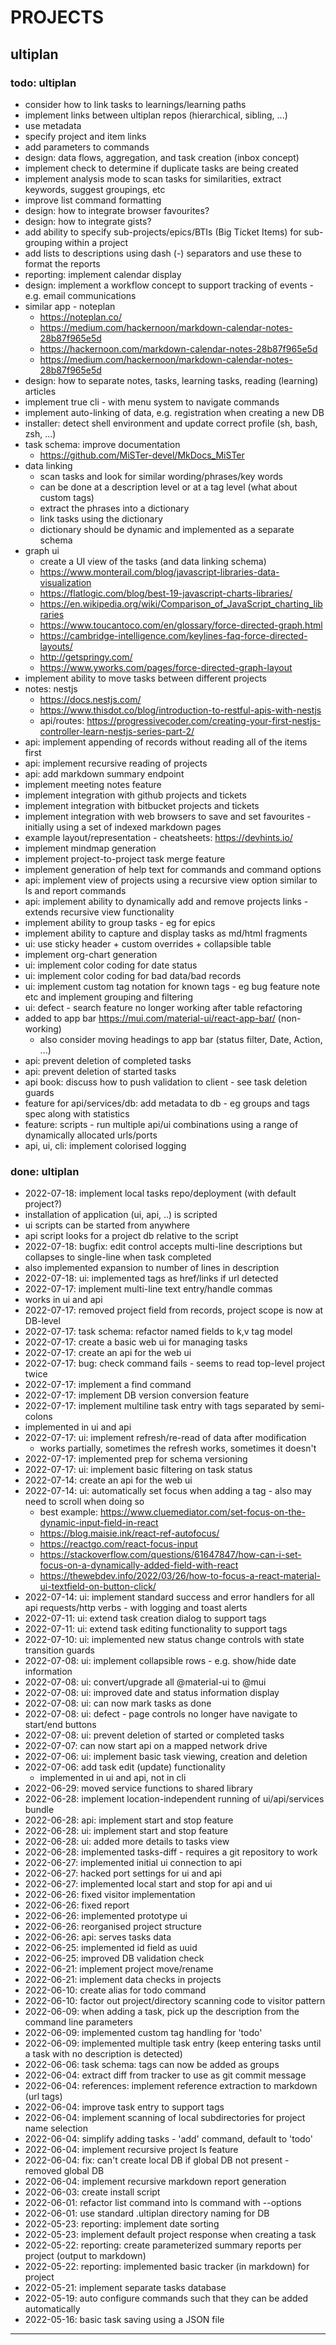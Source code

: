 # PROJECTS
## ultiplan

### todo: ultiplan
- consider how to link tasks to learnings/learning paths
- implement links between ultiplan repos (hierarchical, sibling, ...)
- use metadata
- specify project and item links
- add parameters to commands
- design: data flows, aggregation, and task creation (inbox concept)
- implement check to determine if duplicate tasks are being created
- implement analysis mode to scan tasks for similarities, extract keywords, suggest groupings, etc
- improve list command formatting
- design: how to integrate browser favourites?
- design: how to integrate gists?
- add ability to specify sub-projects/epics/BTIs (Big Ticket Items) for sub-grouping within a project
- add lists to descriptions using dash (-) separators and use these to format the reports
- reporting: implement calendar display
- design: implement a workflow concept to support tracking of events - e.g. email communications
- similar app - noteplan
    - https://noteplan.co/
    - https://medium.com/hackernoon/markdown-calendar-notes-28b87f965e5d
    - https://hackernoon.com/markdown-calendar-notes-28b87f965e5d
    - https://medium.com/hackernoon/markdown-calendar-notes-28b87f965e5d
- design: how to separate notes, tasks, learning tasks, reading (learning) articles
- implement true cli - with menu system to navigate commands
- implement auto-linking of data, e.g. registration when creating a new DB
- installer: detect shell environment and update correct profile (sh, bash, zsh, ...)
- task schema: improve documentation
    - https://github.com/MiSTer-devel/MkDocs_MiSTer
- data linking
    - scan tasks and look for similar wording/phrases/key words
    - can be done at a description level or at a tag level (what about custom tags)
    - extract the phrases into a dictionary
    - link tasks using the dictionary
    - dictionary should be dynamic and implemented as a separate schema
- graph ui
    - create a UI view of the tasks (and data linking schema)
    - https://www.monterail.com/blog/javascript-libraries-data-visualization
    - https://flatlogic.com/blog/best-19-javascript-charts-libraries/
    - https://en.wikipedia.org/wiki/Comparison_of_JavaScript_charting_libraries
    - https://www.toucantoco.com/en/glossary/force-directed-graph.html
    - https://cambridge-intelligence.com/keylines-faq-force-directed-layouts/
    - http://getspringy.com/
    - https://www.yworks.com/pages/force-directed-graph-layout
- implement ability to move tasks between different projects
- notes: nestjs
    - https://docs.nestjs.com/
    - https://www.thisdot.co/blog/introduction-to-restful-apis-with-nestjs
    - api/routes: https://progressivecoder.com/creating-your-first-nestjs-controller-learn-nestjs-series-part-2/
- api: implement appending of records without reading all of the items first
- api: implement recursive reading of projects
- api: add markdown summary endpoint
- implement meeting notes feature
- implement integration with github projects and tickets
- implement integration with bitbucket projects and tickets
- implement integration with web browsers to save and set favourites - initially using a set of indexed markdown pages
- example layout/representation - cheatsheets: https://devhints.io/
- implement mindmap generation
- implement project-to-project task merge feature
- implement generation of help text for commands and command options
- api: implement view of projects using a recursive view option similar to ls and report commands
- api: implement ability to dynamically add and remove projects links - extends recursive view functionality
- implement ability to group tasks - eg for epics
- implement ability to capture and display tasks as md/html fragments
- ui: use sticky header + custom overrides + collapsible table
- implement org-chart generation
- ui: implement color coding for date status
- ui: implement color coding for bad data/bad records
- ui: implement custom tag notation for known tags - eg bug feature note etc and implement grouping and filtering
- ui: defect - search feature no longer working after table refactoring
- added to app bar https://mui.com/material-ui/react-app-bar/ (non-working)
    - also consider moving headings to app bar (status filter, Date, Action, ...)
- api: prevent deletion of completed tasks
- api: prevent deletion of started tasks
- api book: discuss how to push validation to client - see task deletion guards
- feature for api/services/db: add metadata to db - eg groups and tags spec along with statistics
- feature: scripts - run multiple api/ui combinations using a range of dynamically allocated urls/ports
- api, ui, cli: implement colorised logging

### done: ultiplan
- 2022-07-18: implement local tasks repo/deployment (with default project?)
- installation of application (ui, api, ..) is scripted
- ui scripts can be started from anywhere
- api script looks for a project db relative to the script
- 2022-07-18: bugfix: edit control accepts multi-line descriptions but collapses to single-line when task completed
- also implemented expansion to number of lines in description
- 2022-07-18: ui: implemented tags as href/links if url detected
- 2022-07-17: implement multi-line text entry/handle commas
- works in ui and api
- 2022-07-17: removed project field from records, project scope is now at DB-level
- 2022-07-17: task schema: refactor named fields to k,v tag model
- 2022-07-17: create a basic web ui for managing tasks
- 2022-07-17: create an api for the web ui
- 2022-07-17: bug: check command fails - seems to read top-level project twice
- 2022-07-17: implement a find command
- 2022-07-17: implement DB version conversion feature
- 2022-07-17: implement multiline task entry with tags separated by semi-colons
- implemented in ui and api
- 2022-07-17: ui: implement refresh/re-read of data after modification
    - works partially, sometimes the refresh works, sometimes it doesn't
- 2022-07-17: implemented prep for schema versioning
- 2022-07-17: ui: implement basic filtering on task status
- 2022-07-14: create an api for the web ui
- 2022-07-14: ui: automatically set focus when adding a tag - also may need to scroll when doing so
    - best example: https://www.cluemediator.com/set-focus-on-the-dynamic-input-field-in-react
    - https://blog.maisie.ink/react-ref-autofocus/
    - https://reactgo.com/react-focus-input
    - https://stackoverflow.com/questions/61647847/how-can-i-set-focus-on-a-dynamically-added-field-with-react
    - https://thewebdev.info/2022/03/26/how-to-focus-a-react-material-ui-textfield-on-button-click/
- 2022-07-14: ui: implement standard success and error handlers for all api requests/http verbs - with logging and toast alerts
- 2022-07-11: ui: extend task creation dialog to support tags
- 2022-07-11: ui: extend task editing functionality to support tags
- 2022-07-10: ui: implemented new status change controls with state transition guards
- 2022-07-08: ui: implement collapsible rows - e.g. show/hide date information
- 2022-07-08: ui: convert/upgrade all @material-ui to @mui
- 2022-07-08: ui: improved date and status information display
- 2022-07-08: ui: can now mark tasks as done
- 2022-07-08: ui: defect - page controls no longer have navigate to start/end buttons
- 2022-07-08: ui: prevent deletion of started or completed tasks
- 2022-07-07: can now start api on a mapped network drive
- 2022-07-06: ui: implement basic task viewing, creation and deletion
- 2022-07-06: add task edit (update) functionality
    - implemented in ui and api, not in cli
- 2022-06-29: moved service functions to shared library
- 2022-06-28: implement location-independent running of ui/api/services bundle
- 2022-06-28: api: implement start and stop feature
- 2022-06-28: ui: implement start and stop feature
- 2022-06-28: ui: added more details to tasks view
- 2022-06-28: implemented tasks-diff - requires a git repository to work
- 2022-06-27: implemented initial ui connection to api
- 2022-06-27: hacked port settings for ui and api
- 2022-06-27: implemented local start and stop for api and ui
- 2022-06-26: fixed visitor implementation
- 2022-06-26: fixed report
- 2022-06-26: implemented prototype ui
- 2022-06-26: reorganised project structure
- 2022-06-26: api: serves tasks data
- 2022-06-25: implemented id field as uuid
- 2022-06-25: improved DB validation check
- 2022-06-21: implement project move/rename
- 2022-06-21: implement data checks in projects
- 2022-06-10: create alias for todo command
- 2022-06-10: factor out project/directory scanning code to visitor pattern
- 2022-06-09: when adding a task, pick up the description from the command line parameters
- 2022-06-09: implemented custom tag handling for 'todo'
- 2022-06-09: implemented multiple task entry (keep entering tasks until a task with no description is detected)
- 2022-06-06: task schema: tags can now be added as groups
- 2022-06-04: extract diff from tracker to use as git commit message
- 2022-06-04: references: implement reference extraction to markdown (url tags)
- 2022-06-04: improve task entry to support tags
- 2022-06-04: implement scanning of local subdirectories for project name selection
- 2022-06-04: simplify adding tasks - 'add' command, default to 'todo'
- 2022-06-04: implement recursive project ls feature
- 2022-06-04: fix: can't create local DB if global DB not present - removed global DB
- 2022-06-04: implement recursive markdown report generation
- 2022-06-03: create install script
- 2022-06-01: refactor list command into ls command with --options
- 2022-06-01: use standard .ultiplan directory naming for DB
- 2022-05-23: reporting: implement date sorting
- 2022-05-23: implement default project response when creating a task
- 2022-05-22: reporting: create parameterized summary reports per project (output to markdown)
- 2022-05-22: reporting: implemented basic tracker (in markdown) for project
- 2022-05-21: implement separate tasks database
- 2022-05-19: auto configure commands such that they can be added automatically
- 2022-05-16: basic task saving using a JSON file
---
